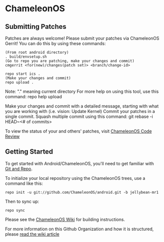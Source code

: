 ChameleonOS
===========

Submitting Patches
------------------
Patches are always welcome!  Please submit your patches via ChameleonOS Gerrit!
You can do this by using these commands:

    (From root android directory)
    . build/envsetup.sh
    (Go to repo you are patching, make your changes and commit)
    cmgerrit <for(new)/changes(patch set)> <branch/change-id> 

    repo start ics .
    (Make your changes and commit)
    repo upload .
Note: "." meaning current directory
For more help on using this tool, use this command: repo help upload

Make your changes and commit with a detailed message, starting with what you are working with (i.e. vision: Update Kernel)
Commit your patches in a single commit. Squash multiple commit using this command: git rebase -i HEAD~<# of commits>

To view the status of your and others' patches, visit [ChameleonOS Code Review](http://review.chameleonos.org/)


Getting Started
---------------

To get started with Android/ChameleonOS, you'll need to get
familiar with [Git and Repo](http://source.android.com/download/using-repo).

To initialize your local repository using the ChameleonOS trees, use a command like this:

    repo init -u git://github.com/ChameleonOS/android.git -b jellybean-mr1

Then to sync up:

    repo sync

Please see the [ChameleonOS Wiki](http://wiki.chameleonos.org/) for building instructions.

For more information on this Github Organization and how it is structured, 
please [read the wiki article](http://wiki.chameleonos.org/index.php/Github_Organization)

